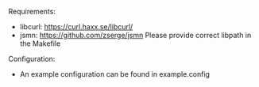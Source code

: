 Requirements:
  - libcurl: https://curl.haxx.se/libcurl/
  - jsmn: https://github.com/zserge/jsmn
      Please provide correct libpath in the Makefile

Configuration:
  - An example configuration can be found in example.config
